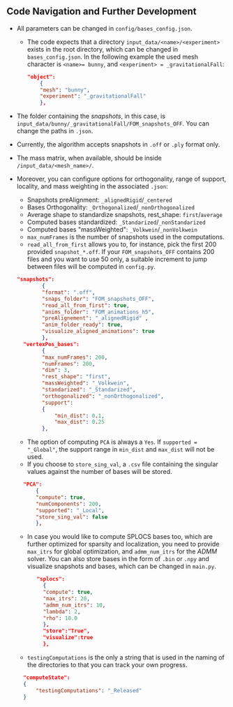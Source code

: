 
## Code Navigation and Further Development 

- All parameters can be changed in `config/bases_config.json`. 
  - The code expects that a directory ``input_data/<name>/<experiment>`` exists in the root directory,
    which can be changed in ``bases_config.json``. In the following example the used mesh character is 
    ``<name>= bunny``, and ``<experiment> = _gravitationalFall``:
  
	```json
	"object":
		{
		"mesh": "bunny",
		"experiment": "_gravitationalFall"
		},
	```

- The folder containing the *snapshots*, in this case, is ``input_data/bunny/_gravitationalFall/FOM_snapshots_OFF``. You can change the paths in `.json`.
- Currently, the algorithm accepts snapshots in ``.off`` or ``.ply`` format only.
- The mass matrix, when available, should be inside `/input_data/<mesh_name>/`.
- Moreover, you can configure options for orthogonality, range of support, locality, and mass weighting in the associated `.json`:
    - Snapshots preAlignment: `_alignedRigid`/`_centered`
    - Bases Orthogonality: `_Orthogonalized`/`_nonOrthogonalized`
    - Average shape to standardize snapshots, rest_shape: `first`/`average`
    - Computed bases standardized: `_Standarized`/`_nonStandarized`
    - Computed bases "massWeighted": `_Volkwein`/`_nonVolkwein`
    - `max_numFrames` is the number of snapshots used in the computations.
    - `read_all_from_first` allows you to, for instance, pick the first 200 provided `snapshot_*.off`. If your `FOM_snapshots_OFF` contains 200 files and you want to use 50 only, a suitable increment to jump between files will be computed in `config.py`.

	```json
	"snapshots":
			{
			"format": ".off",
			"snaps_folder": "FOM_snapshots_OFF",
			"read_all_from_first": true,
			"anims_folder": "FOM_animations_h5",
			"preAlignement": "_alignedRigid" ,
			"anim_folder_ready": true,
			"visualize_aligned_animations": true
			},
	  "vertexPos_bases":
			{
			"max_numFrames": 200,
			"numFrames": 200,	
			"dim": 3,
			"rest_shape": "first",
			"massWeighted": "_Volkwein",
			"standarized": "_Standarized",
			"orthogonalized": "_nonOrthogonalized",
			"support":
			{
				"min_dist": 0.1,
				"max_dist": 0.25
			},
	```
  - The option of computing `PCA` is always a `Yes`. If `supported = "_Global"`, the support range in `min_dist` and `max_dist` will not be used.
  - If you choose to `store_sing_val`, a `.csv` file containing the singular values against the number of bases will be stored.

  ```json
  	"PCA":
		{
		"compute": true,
		"numComponents": 200,
		"supported": "_Local",
		"store_sing_val": false
		},
	```
 
  - In case you would like to compute SPLOCS bases too, which are further optimized for sparsity and localization, you need to provide `max_itrs` for global optimization, and `admm_num_itrs` for the *ADMM* solver. You can also store bases in the form of `.bin` or `.npy` and visualize snapshots and bases, which can be changed in `main.py`.

	   ```json
		  "splocs":
			{
			"compute": true,
			"max_itrs": 20,
			"admm_num_itrs": 10,
			"lambda": 2,
			"rho": 10.0
			},
			"store":"True",
			"visualize":true
			},
	   ```
  - `testingComputations` is the only a string that is used in the naming of the directories to that you can track your own progress. 

  ```json
	"computeState":
	{
		"testingComputations": "_Released"
	}
  ```
  

